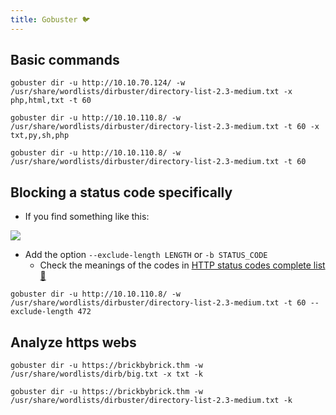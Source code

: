 ```yaml
---
title: Gobuster 🐦
---
```

## Basic commands

````shell
gobuster dir -u http://10.10.70.124/ -w /usr/share/wordlists/dirbuster/directory-list-2.3-medium.txt -x php,html,txt -t 60

gobuster dir -u http://10.10.110.8/ -w /usr/share/wordlists/dirbuster/directory-list-2.3-medium.txt -t 60 -x txt,py,sh,php

gobuster dir -u http://10.10.110.8/ -w /usr/share/wordlists/dirbuster/directory-list-2.3-medium.txt -t 60
````

## Blocking a status code specifically

- If you find something like this:

![](Pasted%20image%2020240419111932.png)

- Add the option `--exclude-length LENGTH` or `-b STATUS_CODE`
	- Check the meanings of the codes in [HTTP status codes complete list 💨](http_status_codes)

```shell
gobuster dir -u http://10.10.110.8/ -w /usr/share/wordlists/dirbuster/directory-list-2.3-medium.txt -t 60 --exclude-length 472
```

## Analyze https webs

```shell
gobuster dir -u https://brickbybrick.thm -w /usr/share/wordlists/dirb/big.txt -x txt -k

gobuster dir -u https://brickbybrick.thm -w /usr/share/wordlists/dirbuster/directory-list-2.3-medium.txt -k
```